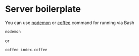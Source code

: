 # Server boilerplate

You can use [nodemon](http://nodemon.io) or [coffee](http://coffeescript.org/#usage) command for running via Bash

	nodemon

or

	coffee index.coffee